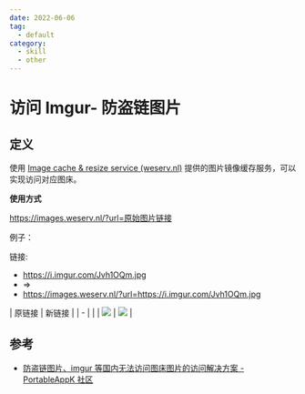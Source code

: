 ```yaml
---
date: 2022-06-06
tag:
  - default
category:
  - skill
  - other
---
```



# 访问 Imgur- 防盗链图片

## 定义

使用 [Image cache & resize service (weserv.nl)](https://images.weserv.nl/) 提供的图片镜像缓存服务，可以实现访问对应图床。

**使用方式**

https://images.weserv.nl/?url=原始图片链接

例子：

链接:
 - https://i.imgur.com/Jvh1OQm.jpg
 - =>
 - https://images.weserv.nl/?url=https://i.imgur.com/Jvh1OQm.jpg

| 原链接                                | 新链接                                                             |
| - |  |
| ![](https://i.imgur.com/Jvh1OQm.jpg ) | ![](https://images.weserv.nl/?url=https://i.imgur.com/Jvh1OQm.jpg) |

## 参考

- [防盗链图片、imgur 等国内无法访问图床图片的访问解决方案 - PortableAppK 社区](https://portableappk.com/forum/d/48)

